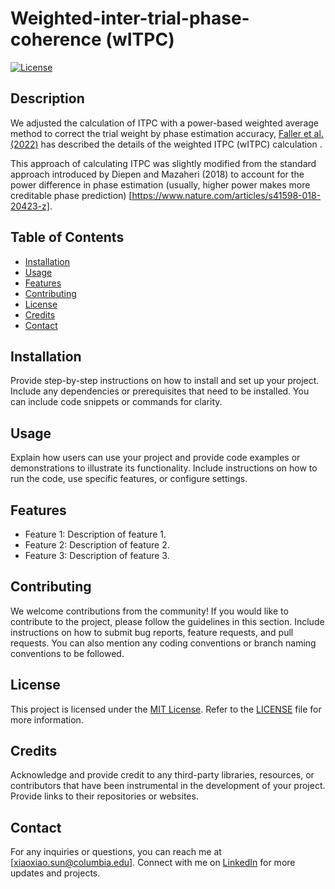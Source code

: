 # Weighted-inter-trial-phase-coherence (wITPC)
[![License](https://img.shields.io/badge/License-MIT-blue.svg)](https://opensource.org/licenses/MIT)

## Description

We adjusted the calculation of ITPC with a power-based weighted average method to correct the trial weight by phase estimation accuracy, [Faller et al. (2022)](https://www.sciencedirect.com/science/article/pii/S1935861X22000365#bib49) has described the details of the weighted ITPC (wITPC) calculation .

This approach of calculating ITPC was slightly modified from the standard approach introduced by Diepen and Mazaheri (2018) to account for the power difference in phase estimation (usually, higher power makes more creditable phase prediction) [https://www.nature.com/articles/s41598-018-20423-z]. 

## Table of Contents

- [Installation](#installation)
- [Usage](#usage)
- [Features](#features)
- [Contributing](#contributing)
- [License](#license)
- [Credits](#credits)
- [Contact](#contact)

## Installation

Provide step-by-step instructions on how to install and set up your project. Include any dependencies or prerequisites that need to be installed. You can include code snippets or commands for clarity.

## Usage

Explain how users can use your project and provide code examples or demonstrations to illustrate its functionality. Include instructions on how to run the code, use specific features, or configure settings.

## Features

- Feature 1: Description of feature 1.
- Feature 2: Description of feature 2.
- Feature 3: Description of feature 3.

## Contributing

We welcome contributions from the community! If you would like to contribute to the project, please follow the guidelines in this section. Include instructions on how to submit bug reports, feature requests, and pull requests. You can also mention any coding conventions or branch naming conventions to be followed.

## License

This project is licensed under the [MIT License](https://opensource.org/licenses/MIT). Refer to the [LICENSE](LICENSE) file for more information.

## Credits

Acknowledge and provide credit to any third-party libraries, resources, or contributors that have been instrumental in the development of your project. Provide links to their repositories or websites.

## Contact

For any inquiries or questions, you can reach me at [xiaoxiao.sun@columbia.edu]. Connect with me on [LinkedIn](https://www.linkedin.com/in/xiaoxiao-sun-b66012274/) for more updates and projects.


